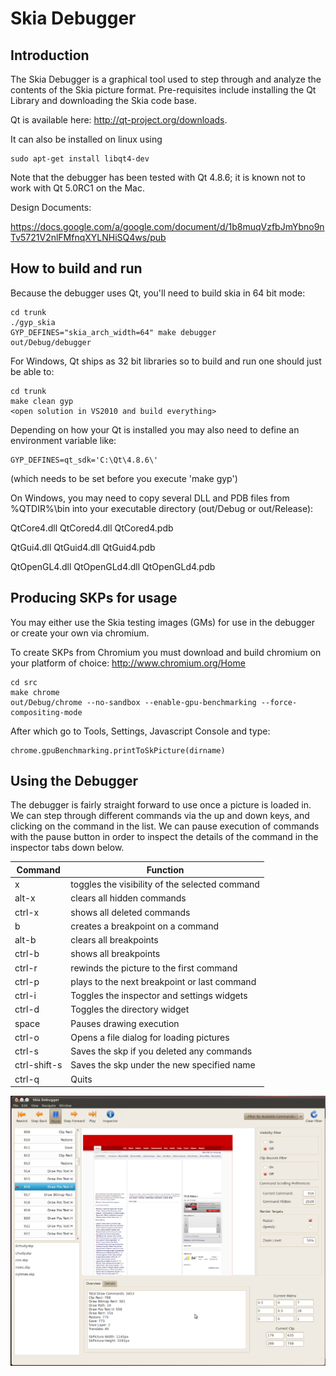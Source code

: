 Skia Debugger
=============

Introduction
------------

The Skia Debugger is a graphical tool used to step through and analyze the
contents of the Skia picture format. Pre-requisites include installing the Qt
Library and downloading the Skia code base.

Qt is available here: http://qt-project.org/downloads.

It can also be installed on linux using 

<!--?prettify?-->
~~~~
sudo apt-get install libqt4-dev
~~~~

Note that the debugger has been tested with Qt 4.8.6; it is known not to work
with Qt 5.0RC1 on the Mac.

Design Documents:

https://docs.google.com/a/google.com/document/d/1b8muqVzfbJmYbno9nTv5721V2nlFMfnqXYLNHiSQ4ws/pub


How to build and run
--------------------

Because the debugger uses Qt, you'll need to build skia in 64 bit mode:

<!--?prettify?-->
~~~~
cd trunk
./gyp_skia
GYP_DEFINES="skia_arch_width=64" make debugger
out/Debug/debugger
~~~~

For Windows, Qt ships as 32 bit libraries so to build and run one should just be
able to:

<!--?prettify?-->
~~~~
cd trunk
make clean gyp
<open solution in VS2010 and build everything>
~~~~

Depending on how your Qt is installed you may also need to define an environment
variable like: 

~~~~
GYP_DEFINES=qt_sdk='C:\Qt\4.8.6\'
~~~~
(which needs to be set before you execute 'make gyp')

On Windows, you may need to copy several DLL and PDB files from %QTDIR%\bin into
your executable directory (out/Debug or out/Release):

QtCore4.dll QtCored4.dll QtCored4.pdb

QtGui4.dll QtGuid4.dll QtGuid4.pdb

QtOpenGL4.dll QtOpenGLd4.dll QtOpenGLd4.pdb 


Producing SKPs for usage
------------------------

You may either use the Skia testing images (GMs) for use in the debugger or
create your own via chromium.

To create SKPs from Chromium you must download and build chromium on your
platform of choice: http://www.chromium.org/Home

<!--?prettify?-->
~~~~
cd src
make chrome
out/Debug/chrome --no-sandbox --enable-gpu-benchmarking --force-compositing-mode
~~~~

After which go to Tools, Settings, Javascript Console and type:

<!--?prettify?-->
~~~~
chrome.gpuBenchmarking.printToSkPicture(dirname)
~~~~

Using the Debugger
------------------

The debugger is fairly straight forward to use once a picture is loaded in. We
can step through different commands via the up and down keys, and clicking on
the command in the list. We can pause execution of commands with the pause
button in order to inspect the details of the command in the inspector tabs
down below.

 
 Command      | Function
 -------------|-----------------------------------------------
 x            | toggles the visibility of the selected command
 alt-x        | clears all hidden commands
 ctrl-x       | shows all deleted commands
 b            | creates a breakpoint on a command
 alt-b        | clears all breakpoints
 ctrl-b       | shows all breakpoints
 ctrl-r       | rewinds the picture to the first command
 ctrl-p       | plays to the next breakpoint or last command
 ctrl-i       | Toggles the inspector and settings widgets
 ctrl-d       | Toggles the directory widget
 space        | Pauses drawing execution
 ctrl-o       | Opens a file dialog for loading pictures
 ctrl-s       | Saves the skp if you deleted any commands
 ctrl-shift-s | Saves the skp under the new specified name
 ctrl-q       | Quits

![Debugger interface](debugger.png)


